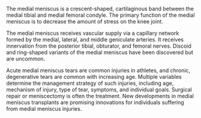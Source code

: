 The medial meniscus is a crescent-shaped, cartilaginous band between the medial tibial and medial femoral condyle. The primary function of the medial meniscus is to decrease the amount of stress on the knee joint.

The medial meniscus receives vascular supply via a capillary network formed by the medial, lateral, and middle geniculate arteries. It receives innervation from the posterior tibial, obturator, and femoral nerves. Discoid and ring-shaped variants of the medial meniscus have been discovered but are uncommon.

Acute medial meniscus tears are common injuries in athletes, and chronic, degenerative tears are common with increasing age. Multiple variables determine the management strategy of such injuries, including age, mechanism of injury, type of tear, symptoms, and individual goals. Surgical repair or meniscectomy is often the treatment. New developments in medial meniscus transplants are promising innovations for individuals suffering from medial meniscus injuries.